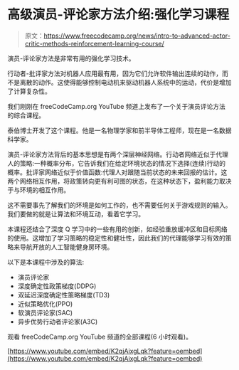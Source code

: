 # 高级演员-评论家方法介绍:强化学习课程

> 原文：<https://www.freecodecamp.org/news/intro-to-advanced-actor-critic-methods-reinforcement-learning-course/>

演员-评论家方法是非常有用的强化学习技术。

行动者-批评家方法对机器人应用最有用，因为它们允许软件输出连续的动作，而不是离散的动作。这使得能够控制电动机来驱动机器人系统中的运动，代价是增加了计算复杂性。

我们刚刚在 freeCodeCamp.org YouTube 频道上发布了一个关于演员评论方法的综合课程。

泰伯博士开发了这个课程。他是一名物理学家和前半导体工程师，现在是一名数据科学家。

演员-评论家方法背后的基本思想是有两个深层神经网络。行动者网络近似于代理人的策略:一种概率分布，它告诉我们在给定环境状态的情况下选择(连续)行动的概率。批评家网络近似于价值函数:代理人对跟随当前状态的未来回报的估计。这两个网络相互作用，将政策转向更有利可图的状态，在这种状态下，盈利能力取决于与环境的相互作用。

这不需要事先了解我们的环境是如何工作的，也不需要任何关于游戏规则的输入。我们要做的就是让算法和环境互动，看着它学习。

本课程还结合了深度 Q 学习中的一些有用的创新，如经验重放缓冲区和目标网络的使用。这增加了学习策略的稳定性和健壮性，因此我们的代理能够学习有效的策略来导航开放的人工智能健身房环境。

以下是本课程中涉及的算法:

*   演员评论家
*   深度确定性政策梯度(DDPG)
*   双延迟深度确定性策略梯度(TD3)
*   近似策略优化(PPO)
*   软演员评论家(SAC)
*   异步优势行动者评论家(A3C)

观看 freeCodeCamp.org YouTube 频道的全部课程(6 小时观看)。

[https://www.youtube.com/embed/K2qjAixgLqk?feature=oembed](https://www.youtube.com/embed/K2qjAixgLqk?feature=oembed)